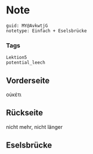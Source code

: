 # Note
```
guid: MY@AvkwtjG
notetype: Einfach + Eselsbrücke
```

### Tags
```
Lektion5
potential_leech
```

## Vorderseite
οὐκέτι

## Rückseite
nicht mehr, nicht länger

## Eselsbrücke

